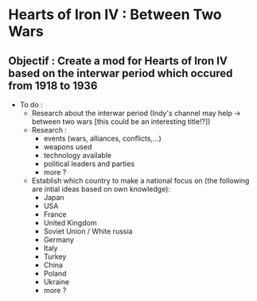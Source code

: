 # Hearts of Iron IV : Between Two Wars
## Objectif : Create a mod for Hearts of Iron IV based on the interwar period which occured from 1918 to 1936
- To do :
	- Research about the interwar period (Indy's channel may help -> between two wars [this could be an interesting title!?])
	- Research :
		- events (wars, alliances, conflicts,...)
		- weapons used
		- technology available
		- political leaders and parties
		- more ?
	- Establish which country to make a national focus on (the following are intial ideas based on own knowledge):
		- Japan
		- USA
		- France
		- United Kingdom
		- Soviet Union / White russia
		- Germany
		- Italy
		- Turkey
		- China
		- Poland
		- Ukraine
		- more ?
